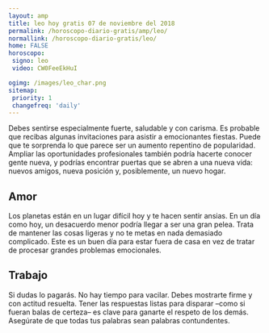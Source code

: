 ```yaml
---
layout: amp
title: leo hoy gratis 07 de noviembre del 2018 
permalink: /horoscopo-diario-gratis/amp/leo/
normallink: /horoscopo-diario-gratis/leo/
home: FALSE
horoscopo:
 signo: leo
 video: CW0FeeEkHuI

ogimg: /images/leo_char.png
sitemap:
 priority: 1
 changefreq: 'daily'
---
```



Debes sentirse especialmente fuerte, saludable y con carisma. Es probable que recibas algunas invitaciones para asistir a emocionantes fiestas. Puede que te sorprenda lo que parece ser un aumento repentino de popularidad. Ampliar las oportunidades profesionales también podría hacerte conocer gente nueva, y podrías encontrar puertas que se abren a una nueva vida: nuevos amigos, nueva posición y, posiblemente, un nuevo hogar.

## Amor

Los planetas están en un lugar difícil hoy y te hacen sentir ansias. En un día como hoy, un desacuerdo menor podría llegar a ser una gran pelea. Trata de mantener las cosas ligeras y no te metas en nada demasiado complicado. Este es un buen día para estar fuera de casa en vez de tratar de procesar grandes problemas emocionales.

## Trabajo

Si dudas lo pagarás. No hay tiempo para vacilar. Debes mostrarte firme y con actitud resuelta. Tener las respuestas listas para disparar –como si fueran balas de certeza– es clave para ganarte el respeto de los demás. Asegúrate de que todas tus palabras sean palabras contundentes.